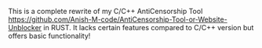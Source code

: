 This is a complete rewrite of my C/C++ AntiCensorship Tool https://github.com/Anish-M-code/AntiCensorship-Tool-or-Website-Unblocker 
in RUST. It lacks certain features compared to C/C++ version but offers basic functionality!
